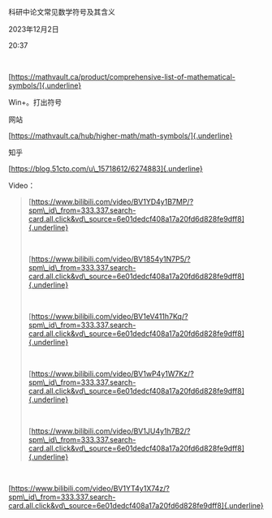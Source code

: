 科研中论文常见数学符号及其含义

2023年12月2日

20:37

 

[https://mathvault.ca/product/comprehensive-list-of-mathematical-symbols/]{.underline}

Win+。打出符号

网站

[https://mathvault.ca/hub/higher-math/math-symbols/]{.underline}

知乎

[https://blog.51cto.com/u\_15718612/6274883]{.underline}

Video：

> [https://www.bilibili.com/video/BV1YD4y1B7MP/?spm\_id\_from=333.337.search-card.all.click&vd\_source=6e01dedcf408a17a20fd6d828fe9dff8]{.underline}
>
>  
>
> [https://www.bilibili.com/video/BV1854y1N7P5/?spm\_id\_from=333.337.search-card.all.click&vd\_source=6e01dedcf408a17a20fd6d828fe9dff8]{.underline}
>
>  
>
> [https://www.bilibili.com/video/BV1eV411h7Kq/?spm\_id\_from=333.337.search-card.all.click&vd\_source=6e01dedcf408a17a20fd6d828fe9dff8]{.underline}
>
>  
>
> [https://www.bilibili.com/video/BV1wP4y1W7Kz/?spm\_id\_from=333.337.search-card.all.click&vd\_source=6e01dedcf408a17a20fd6d828fe9dff8]{.underline}
>
>  
>
> [https://www.bilibili.com/video/BV1JU4y1h7B2/?spm\_id\_from=333.337.search-card.all.click&vd\_source=6e01dedcf408a17a20fd6d828fe9dff8]{.underline}

 

[https://www.bilibili.com/video/BV1YT4y1X74z/?spm\_id\_from=333.337.search-card.all.click&vd\_source=6e01dedcf408a17a20fd6d828fe9dff8]{.underline}
